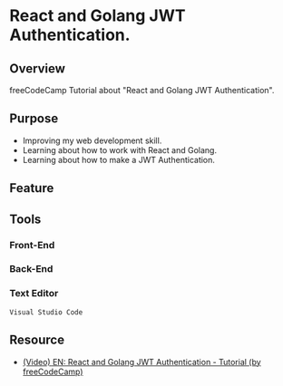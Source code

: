 # React and Golang JWT Authentication. 
## Overview 
freeCodeCamp Tutorial about "React and Golang JWT Authentication". 

## Purpose 
- Improving my web development skill. 
- Learning about how to work with React and Golang. 
- Learning about how to make a JWT Authentication.  

## Feature 

## Tools 
### Front-End 
### Back-End 
### Text Editor 
	Visual Studio Code 

## Resource 
- [(Video) EN: React and Golang JWT Authentication - Tutorial (by freeCodeCamp)](https://www.youtube.com/watch?v=d4Y2DkKbxM0) 